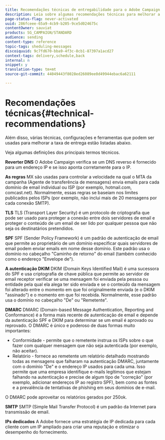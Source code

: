 ```yaml
---
title: Recomendações técnicas de entregabilidade para o Adobe Campaign Standard
description: Leia sobre algumas recomendações técnicas para melhorar a entrega com o Adobe Campaign Standard.
page-status-flag: never-activated
uuid: 286fceee-65a9-4cb9-b205-9ce5d024675c
contentOwner: sauviat
products: SG_CAMPAIGN/STANDARD
audience: sending
content-type: reference
topic-tags: sheduling-messages
discoiquuid: 9c7fd670-bba9-4f3c-8cb1-87397a1acd27
context-tags: delivery,schedule,back
internal: n
snippet: y
translation-type: tm+mt
source-git-commit: 44049443f8028ed26089ee0d49944ebac6a62111

---
```



# Recomendações técnicas{#technical-recommendations}

Além disso, várias técnicas, configurações e ferramentas que podem ser usadas para melhorar a taxa de entrega estão listadas abaixo.

Veja algumas definições dos principais termos técnicos.

**Reverter DNS** O Adobe Campaign verifica se um DNS reverso é fornecido para um endereço IP e se isso aponta corretamente para o IP.

**As regras** MX são usadas para controlar a velocidade na qual o MTA da campanha (Agente de transferência de mensagens) envia emails para cada domínio de email individual ou ISP (por exemplo, hotmail.com, comcast.net). Normalmente, essas regras se baseiam nos limites publicados pelos ISPs (por exemplo, não inclui mais de 20 mensagens por cada conexão SMTP).

**TLS** TLS (Transport Layer Security) é um protocolo de criptografia que pode ser usado para proteger a conexão entre dois servidores de email e proteger o conteúdo de um email de ser lido por qualquer pessoa que não seja os destinatários pretendidos.

**SPF** SPF (Sender Policy Framework) é um padrão de autenticação de email que permite ao proprietário de um domínio especificar quais servidores de email podem enviar emails em nome desse domínio. Este padrão usa o domínio no cabeçalho "Caminho de retorno" do email (também conhecido como o endereço "Envelope de").

**A autenticação DKIM** DKIM (Domain Keys Identified Mail) é uma sucessora do SPF e usa criptografia de chave pública que permite ao servidor de email receptor verificar se uma mensagem foi enviada pela pessoa ou entidade pela qual ela alega ter sido enviada e se o conteúdo da mensagem foi alterado entre o momento em que foi originalmente enviada (e o DKIM "assinado") e o momento em que foi recebida. Normalmente, esse padrão usa o domínio no cabeçalho "De" ou "Remetente".

**DMARC** DMARC (Domain-based Message Authentication, Reporting and Conformance) é a forma mais recente de autenticação de email e depende da autenticação SPF e DKIM para determinar se um email é aprovado ou reprovado. O DMARC é único e poderoso de duas formas muito importantes:
* Conformidade - permite que o remetente instrua os ISPs sobre o que fazer com qualquer mensagem que não seja autenticada (por exemplo, não aceitar).
* Relatório - fornece ao remetente um relatório detalhado mostrando todas as mensagens que falharam na autenticação DMARC, juntamente com o domínio "De" e o endereço IP usados para cada uma. Isso permite que uma empresa identifique e-mails legítimos que estejam falhando na autenticação e precise de algum tipo de "correção" (por exemplo, adicionar endereços IP ao registro SPF), bem como as fontes e a prevalência de tentativas de phishing em seus domínios de e-mail.

O DMARC pode aproveitar os relatórios gerados por 250ok.

**SMTP** SMTP (Simple Mail Transfer Protocol) é um padrão da Internet para transmissão de email.

**IPs dedicados** A Adobe fornece uma estratégia de IP dedicada para cada cliente com um IP ampliado para criar uma reputação e otimizar o desempenho do fornecimento.
